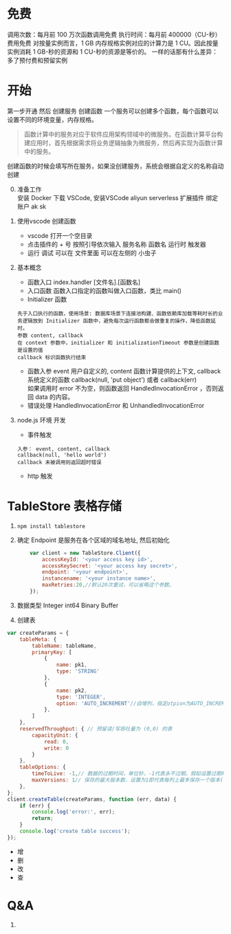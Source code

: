 # 免费
调用次数：每月前 100 万次函数调用免费
执行时间：每月前 400000（CU-秒）费用免费
对按量实例而言，1 GB 内存规格实例对应的计算力是 1 CU。因此按量实例消耗 1 GB-秒的资源和 1 CU-秒的资源是等价的。
一样的话那有什么差异： 多了预付费和预留实例
# 开始
第一步开通
然后 创建服务 创建函数
一个服务可以创建多个函数，每个函数可以设置不同的环境变量，内存规格。
> 函数计算中的服务对应于软件应用架构领域中的微服务。在函数计算平台构建应用时，首先根据需求将业务逻辑抽象为微服务，然后再实现为函数计算中的服务。

创建函数的时候会填写所在服务，如果没创建服务，系统会根据自定义的名称自动创建

0. 准备工作  
安装 Docker
下载 VSCode, 安装VSCode aliyun serverless 扩展插件
绑定账户 ak sk

1. 使用vscode 创建函数
    - vscode 打开一个空目录
    - 点击插件的 + 号 按照引导依次输入 服务名称 函数名 运行时 触发器
    - 运行  调试 可以在 文件里面 可以在左侧的 小虫子

2. 基本概念
    - 函数入口
    index.handler [文件名].[函数名]
    - 入口函数
    函数入口指定的函数叫做入口函数，类比 main()
    - Initializer 函数
    ```
    先于入口执行的函数，使用场景: 数据库场景下连接池构建、函数依赖库加载等耗时长的业务逻辑放到 Initializer 函数中，避免每次运行函数都会做重复的操作，降低函数延时。
    参数 content, callback
    在 context 参数中，initializer 和 initializationTimeout 参数是创建函数是设置的值
    callback 标识函数执行结束
    ```

    - 函数入参
    event 用户自定义的, content 函数计算提供的上下文, callback 系统定义的函数 callback(null, 'put object')  或者 callback(err)  
    如果调用时 error 不为空，则函数返回 HandledInvocationError ，否则返回 data 的内容。
    - 错误处理
    HandledInvocationError 和 UnhandledInvocationError

3. node.js 环境 开发
    - 事件触发
    ```
    入参： event, content, callback
    callback(null, 'hello world')
    callback 未被调用则返回超时错误
    ```
    - http 触发


# TableStore 表格存储
1. `npm install tablestore`
2. 确定 Endpoint 是服务在各个区域的域名地址, 然后初始化
    ```javascript
        var client = new TableStore.Client({
            accessKeyId: '<your access key id>',
            accessKeySecret: '<your access key secret>',
            endpoint: '<your endpoint>',
            instancename: '<your instance name>',
            maxRetries:20,//默认20次重试，可以省略这个参数。
        });
    ```
3. 数据类型
Integer int64
Binary  Buffer

4. 创建表
```javascript
var createParams = {
    tableMeta: {
        tableName: tableName,
        primaryKey: [
            {
                name: pk1,
                type: 'STRING'
            },
            {
                name: pk2,
                type: 'INTEGER',
                option: 'AUTO_INCREMENT'//自增列，指定otpion为AUTO_INCREMENT
            },
        ]
    },
    reservedThroughput: { // 预留读/写吞吐量为 (0,0) 的表
        capacityUnit: {
            read: 0,
            write: 0
        }
    },
    tableOptions: {
        timeToLive: -1,// 数据的过期时间，单位秒，-1代表永不过期。假如设置过期时间为一年，即为 365 * 24 * 3600。
        maxVersions: 1// 保存的最大版本数，设置为1即代表每列上最多保存一个版本(保存最新的版本)。
    },
};
client.createTable(createParams, function (err, data) {
    if (err) {
        console.log('error:', err);
        return;
    }
    console.log('create table success');
});
```
- 增
- 删
- 改
- 查
# Q&A
1.